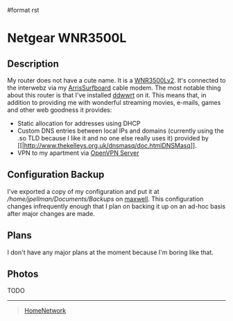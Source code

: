 \#format rst

Netgear WNR3500L
================

Description
-----------

My router does not have a cute name. It is a [WNR3500Lv2](https://smile.amazon.com/gp/product/B002RYYZZS/ref=oh_aui_search_asin_title?ie=UTF8&psc=1). It's connected to the interwebz via my [ArrisSurfboard](../ArrisSurfboard) cable modem. The most notable thing about this router is that I've installed [ddwwrt](https://wiki.dd-wrt.com/wiki/index.php/Netgear_WNR3500L) on it. This means that, in addition to providing me with wonderful streaming movies, e-mails, games and other web goodness it provides:

-   Static allocation for addresses using DHCP
-   Custom DNS entries between local IPs and domains (currently using the .so TLD because I like it and no one else really uses it) provided by [[|<http://www.thekelleys.org.uk/dnsmasq/doc.htmlDNSMasq>]].
-   VPN to my apartment via [OpenVPN Server](https://openvpn.net/)

Configuration Backup
--------------------

I've exported a copy of my configuration and put it at */home/jpellman/Documents/Backups* on [maxwell](../maxwell). This configuration changes infrequently enough that I plan on backing it up on an ad-hoc basis after major changes are made.

Plans
-----

I don't have any major plans at the moment because I'm boring like that.

Photos
------

TODO

* * * * *

> [HomeNetwork](../HomeNetwork)
